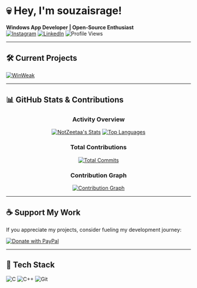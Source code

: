 # 💀 Hey, I'm souzaisrage! 

**Windows App Developer | Open-Source Enthusiast**  
[![Instagram](https://img.shields.io/badge/Follow_me-Instagram-E4405F?style=flat&logo=instagram&logoColor=white)](https://instagram.com/x0.souza) 
[![LinkedIn](https://img.shields.io/badge/Connect-LinkedIn-0077B5?style=flat&logo=linkedin&logoColor=white)](https://www.linkedin.com/in/rafael-souza-422b7a34a/)
![Profile Views](https://komarev.com/ghpvc/?username=souzaisrage&style=flat-square&color=blueviolet)

---

## 🛠️ Current Projects

[![WinWeak](https://img.shields.io/badge/🔧WinWeak-000?style=for-the-badge&logo=android&logoColor=white)](https://github.com/souzaisrage/winweak-app)

---

## 📊 GitHub Stats & Contributions

<div align="center">
  
### Activity Overview
[![NotZeetaa's Stats](https://github-readme-stats.vercel.app/api?username=souzaisrage&show_icons=true&title_color=bb2acf&icon_color=bb2acf&text_color=9f9f9f&bg_color=00000000&hide_border=true&count_private=true&include_all_commits=true)](https://github.com/souzaisrage)
[![Top Languages](https://github-readme-stats.vercel.app/api/top-langs/?username=souzaisrage&layout=compact&title_color=bb2acf&text_color=9f9f9f&bg_color=00000000&hide_border=true&langs_count=8)](https://github.com/souzaisrage)

### Total Contributions
[![Total Commits](https://img.shields.io/badge/dynamic/json?label=Total%20Commits&query=total&url=https://api.github-star-counter.workers.dev/user/souzaisrage&color=bb2acf&style=for-the-badge&logo=git)](https://github.com/souzaisrage)
  
### Contribution Graph
[![Contribution Graph](https://github-readme-activity-graph.vercel.app/graph?username=souzaisrage&theme=github-compact&hide_border=true&area=true&custom_title=My%20Contributions)](https://github.com/souzaisrage)

</div>

---

## ☕ Support My Work

If you appreciate my projects, consider fueling my development journey:

[![Donate with PayPal](https://img.shields.io/badge/Donate-PayPal-blue?style=for-the-badge&logo=paypal)](https://paypal.me/Souzawow)

---

## 🔧 Tech Stack
![C](https://img.shields.io/badge/-C-A8B9CC?style=flat&logo=c&logoColor=white)
![C++](https://img.shields.io/badge/-C#-00599C?style=flat&logo=c%2B%2B&logoColor=white)
![Git](https://img.shields.io/badge/-Git-F05032?style=flat&logo=git&logoColor=white)
